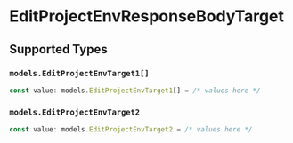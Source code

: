 # EditProjectEnvResponseBodyTarget


## Supported Types

### `models.EditProjectEnvTarget1[]`

```typescript
const value: models.EditProjectEnvTarget1[] = /* values here */
```

### `models.EditProjectEnvTarget2`

```typescript
const value: models.EditProjectEnvTarget2 = /* values here */
```

